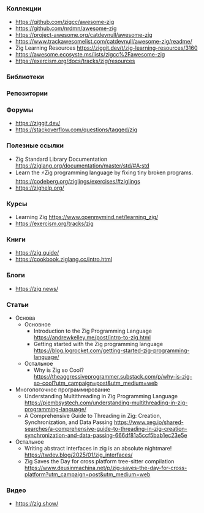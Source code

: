 ### Коллекции

- https://github.com/zigcc/awesome-zig
- https://github.com/nrdmn/awesome-zig
- https://project-awesome.org/catdevnull/awesome-zig
- https://www.trackawesomelist.com/catdevnull/awesome-zig/readme/
- Zig Learning Resources https://ziggit.dev/t/zig-learning-resources/3160
- https://awesome.ecosyste.ms/lists/zigcc%2Fawesome-zig
- https://exercism.org/docs/tracks/zig/resources

### Библиотеки

### Репозитории

### Форумы

- https://ziggit.dev/
- https://stackoverflow.com/questions/tagged/zig

### Полезные ссылки

- Zig Standard Library Documentation https://ziglang.org/documentation/master/std/#A;std
- Learn the ⚡Zig programming language by fixing tiny broken programs. https://codeberg.org/ziglings/exercises/#ziglings
- https://zighelp.org/

### Курсы

- Learning Zig https://www.openmymind.net/learning_zig/
- https://exercism.org/tracks/zig

### Книги

- https://zig.guide/
- https://cookbook.ziglang.cc/intro.html

### Блоги

- https://zig.news/

### Статьи

- Основа
    - Основное
        - Introduction to the Zig Programming Language https://andrewkelley.me/post/intro-to-zig.html
        - Getting started with the Zig programming language https://blog.logrocket.com/getting-started-zig-programming-language/
    - Остальное
        - Why is Zig so Cool? https://theaggressiveprogrammer.substack.com/p/why-is-zig-so-cool?utm_campaign=post&utm_medium=web
- Многопоточное программирование
    - Understanding Multithreading in Zig Programming Language https://piembsystech.com/understanding-multithreading-in-zig-programming-language/
    - A Comprehensive Guide to Threading in Zig: Creation, Synchronization, and Data Passing https://www.xeg.io/shared-searches/a-comprehensive-guide-to-threading-in-zig-creation-synchronization-and-data-passing-666df81a5ccf5bab1ec23e5e
- Остальное
    - Writing abstract interfaces in zig is an absolute nightmare! https://twdev.blog/2025/01/zig_interfaces/
    - Zig Saves the Day for cross platform tree-sitter compilation https://www.deusinmachina.net/p/zig-saves-the-day-for-cross-platform?utm_campaign=post&utm_medium=web

### Видео

- https://zig.show/